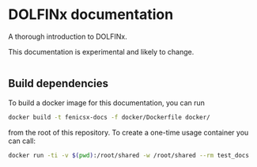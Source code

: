 # DOLFINx documentation
A thorough introduction to DOLFINx.

This documentation is experimental and likely to change.

```{tableofcontents}
```


## Build dependencies
To build a docker image for this documentation, you can run
```bash
docker build -t fenicsx-docs -f docker/Dockerfile docker/
```
from the root of this repository.
To create a one-time usage container you can call:
```bash
docker run -ti -v $(pwd):/root/shared -w /root/shared --rm test_docs
```

